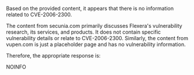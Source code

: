 Based on the provided content, it appears that there is no information related to CVE-2006-2300.

The content from secunia.com primarily discusses Flexera's vulnerability research, its services, and products. It does not contain specific vulnerability details or relate to CVE-2006-2300. Similarly, the content from vupen.com is just a placeholder page and has no vulnerability information.

Therefore, the appropriate response is:

NOINFO